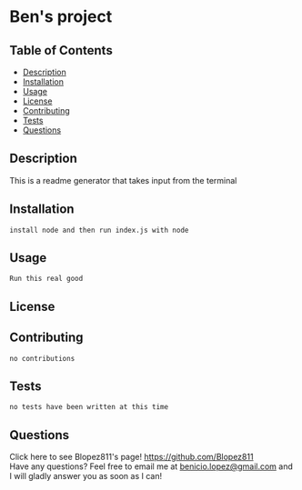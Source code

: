 
  # Ben's project

  ## Table of Contents
  * [Description](https://github.com/Blopez811/professional-readme-generator#description)
  * [Installation](https://github.com/Blopez811/professional-readme-generator#installation)
  * [Usage](https://github.com/Blopez811/professional-readme-generator#usage)
  * [License](https://github.com/Blopez811/professional-readme-generator#license)
  * [Contributing](https://github.com/Blopez811/professional-readme-generator#contributing)
  * [Tests](https://github.com/Blopez811/professional-readme-generator#tests)
  * [Questions](https://github.com/Blopez811/professional-readme-generator#questions)

  ## Description
   This is a readme generator that takes input from the terminal 

  ## Installation
    install node and then run index.js with node 

  ## Usage
    Run this real good

  ## License  

  ## Contributing
    no contributions

  ## Tests
    no tests have been written at this time

  ## Questions
  Click here to see Blopez811's page! https://github.com/Blopez811  
  Have any questions? Feel free to email me at benicio.lopez@gmail.com and I will gladly answer you as soon as I can!
